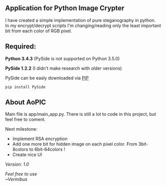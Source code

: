  Application for Python Image Crypter
---

I have created a simple implementation of pure steganography in python.  
In my encrypt/decrypt scripts I'm changing/reading only the least important bit from each color of RGB pixel.

Required: 
---
**Python 3.4.3** (PySide is not supported on Python 3.5.0)

**PySide 1.2.2** (I didn't make research with older versions) 

PySide can be easly downloaded via [PIP](https://pypi.python.org/pypi/pip)
``` 
pip install PySide
```

About AoPIC
---

Main file is app/main_app.py. 
There is still a lot to code in this project, but feel free to coment. 

Next milestone:
* Implement RSA encryption
* Add one more bit for hidden image on each pixel color. From 3bit-8colors to 6bit-64colors ! 
* Create nice UI 

_Version:_
_1.0_


 *Feel free to use*  
 *~Vermibus*
